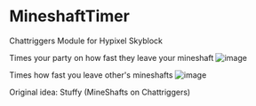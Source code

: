 # MineshaftTimer
Chattriggers Module for Hypixel Skyblock

Times your party on how fast they leave your mineshaft
![image](https://github.com/nwjn/MineshaftTimer/assets/127889040/24583013-5379-40f8-9324-97e419ca9098)

Times how fast you leave other's mineshafts
![image](https://github.com/nwjn/MineshaftTimer/assets/127889040/e7d863bd-4ff5-4781-9f3a-463140b87f13)

Original idea: Stuffy (MineShafts on Chattriggers)